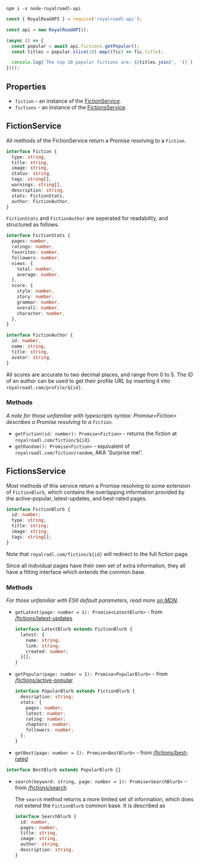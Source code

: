 ```
npm i -s node-royalroadl-api
```

```javascript
const { RoyalRoadAPI } = require('royalroadl-api');

const api = new RoyalRoadAPI();

(async () => {
  const popular = await api.fictions.getPopular();
  const titles = popular.slice(10).map((fic) => fic.title);

  console.log(`The top 10 popular fictions are: ${titles.join(', ')}`);
})();
```

## Properties

- `fiction` - an instance of the [FictionService](#fictionservice).
- `fictions` - an instance of the [FictionsService](#fictionsservice).

## FictionService

All methods of the FictionService return a Promise resolving to a `Fiction`.

```typescript
interface Fiction {
  type: string,
  title: string,
  image: string,
  status: string,
  tags: string[],
  warnings: string[],
  description: string,
  stats: FictionStats,
  author: FictionAuthor,
}
```

`FictionStats` and `FictionAuthor` are seperated for readability, and structured as follows.

```typescript
interface FictionStats {
  pages: number,
  ratings: number,
  favorites: number,
  followers: number,
  views: {
    total: number,
    average: number,
  },
  score: {
    style: number,
    story: number,
    grammar: number,
    overall: number,
    character: number,
  },
}

interface FictionAuthor {
  id: number,
  name: string,
  title: string,
  avatar: string,
}
```

All scores are accurate to two decimal places, and range from 0 to 5. The ID of an author can be used to get their profile URL by inserting it into `royalroadl.com/profile/${id}`.

### Methods

_A note for those unfamiliar with typescripts syntax: Promise\<Fiction\> describes a Promise resolving to a `Fiction`._

- `getFiction(id: number): Promise<Fiction>` - returns the fiction at `royalroadl.com/fiction/${id}`.
- `getRandom(): Promise<Fiction>` - equivalent of `royalroadl.com/fiction/random`, AKA 'Surprise me!'.

## FictionsService

Most methods of this service return a Promise resolving to some extension of `FictionBlurb`, which contains the overlapping information provided by the active-popular, latest-updates, and best-rated pages.

```typescript
interface FictionBlurb {
  id: number;
  type: string;
  title: string;
  image: string;
  tags: string[];
}
```

Note that `royalradl.com/fiction/${id}` will redirect to the full fiction page.

Since all individual pages have their own set of extra information, they all have a fitting interface which extends the common base.

### Methods

_For those unfamiliar with ES6 default parameters, read more [on MDN](https://developer.mozilla.org/en-US/docs/Web/JavaScript/Reference/Functions/Default_parameters)._

- `getLatest(page: number = 1): Promise<LatestBlurb>` - from [/fictions/latest-updates](http://royalroadl.com/fictions/latest-updates)

  ```typescript
  interface LatestBlurb extends FictionBlurb {
    latest: {
      name: string;
      link: string;
      created: number;
    }[];
  }
  ```

- `getPopular(page: number = 1): Promise<PopularBlurb>` - from [/fictions/active-popular](http://royalroadl.com/fictions/active-popular)

  ```typescript
  interface PopularBlurb extends FictionBlurb {
    description: string;
    stats: {
      pages: number;
      latest: number;
      rating: number;
      chapters: number;
      followers: number;
    };
  }
  ```

- `getBest(page: number = 1): Promise<BestBlurb>` - from [/fictions/best-rated](http://royalroadl.com/fictions/best-rated)

```typescript
interface BestBlurb extends PopularBlurb {}
```

- `search(keyword: string, page: number = 1): Promise<SearchBlurb>` - from [/fictions/search](http://royalroadl.com/fictions/search)

  The `search` method returns a more limited set of information, which does not extend the `FictionBlurb` common base. It is described as

  ```typescript
  interface SearchBlurb {
    id: number,
    pages: number,
    title: string,
    image: string,
    author: string,
    description: string,
  }
  ```